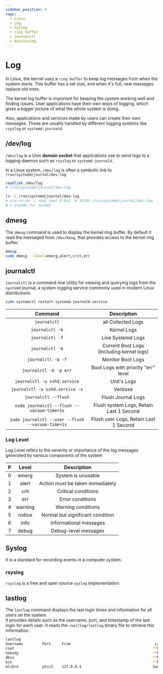 ```yaml
---
sidebar_position: 4
tags:
  - Linux
  - Log
  - syslog
  - ring buffer
  - journalctl
  - monitoring
---
```


# Log

In Linux, the kernel uses a `ring buffer` to keep log messages from when the system starts. This buffer has a set size, and when it's full, new messages replace old ones.

The kernel log buffer is important for keeping the system working well and finding issues. User applications have their own ways of logging, which gives a bigger picture of what the whole system is doing.

Also, applications and services made by users can create their own messages. These are usually handled by different logging systems like `rsyslog` or `systemd-journald`.

## /dev/log

`/dev/log` is a Unix **domain socket** that applications use to send logs to a logging daemon such as `rsyslog` or `systemd-journald`.  

In a Linux system, `/dev/log` is often a symbolic link to `/run/systemd/journal/dev-log`

```bash
readlink /dev/log
# /run/systemd/journal/dev-log

ls -l /run/systemd/journal/dev-log
# srw-rw-rw- 1 root root 0 Oct  6 18:09 /run/systemd/journal/dev-log
# s stands for socket
```

## dmesg

The `dmesg` command is used to display the kernel ring buffer. By default it read the messaged from `/dev/kmsg`, that provides access to the kernel ring buffer.

```bash
dmesg
sudo dmesg --level=emerg,alert,crit,err
```

## journalctl

`journalctl` is a command-line utility for viewing and querying logs from the `systemd` journal, a system logging service commonly used in modern Linux distributions

```bash
sudo systemctl restart systemd-journald.service
```

|                      Command                      |                Description                |
| :-----------------------------------------------: | :---------------------------------------: |
|                   `journalctl`                    |            all Collected Logs             |
|                  `journalctl -k`                  |                Kernel Logs                |
|                  `journalctl -f`                  |             Live Systemd Logs             |
|                  `journalctl -b`                  | Current Boot Logs (Including kernel logs) |
|                `journalctl -b -f`                 |             Monitor Boot Logs             |
|              `journalctl -b -p err`               |    Boot Logs with priority "err" level    |
|           `journalctl -u sshd.service`            |                Unit's Logs                |
|          `journalctl -u sshd.service -x`          |                  Verbose                  |
|               `journalctl --flush`                |            Flush Journal Logs             |
|    `sudo journalctl --flush --vacuum-time=1s`     |  Flush system Logs, Retain Last 1 Second  |
| `sudo journalctl --user --flush --vacuum-time=1s` |   Flush user Logs, Retain Last 1 Second   |

### Log Level

Log Level refers to the severity or importance of the log messages generated by various components of the system

|   P   |  Level  |           Description            |
| :---: | :-----: | :------------------------------: |
|   0   |  emerg  |        System is unusable        |
|   1   |  alert  | Action must be taken immediately |
|   2   |  crit   |       Critical conditions        |
|   3   |   err   |         Error conditions         |
|   4   | warning |        Warning conditions        |
|   5   | notice  | Normal but significant condition |
|   6   |  info   |      Informational messages      |
|   7   |  debug  |       Debug-level messages       |

## Syslog

It is a standard for recording events in a computer system.

### rsyslog

`rsyslog` is a free and open source `syslog` implementation.

## lastlog

The `lastlog` command displays the last login times and information for all users on the system.  
It provides details such as the username, port, and timestamp of the last login for each user. It reads the `/var/log/lastlog` binary file to retrieve this information.

```bash
lastlog
Username         Port     From                                       Latest
root                                                                **Never logged in**
nobody                                                              **Never logged in**
dbus                                                                **Never logged in**
bin                                                                 **Never logged in**
mlibre           pts/2    127.0.0.1                                 Sun Aug 20 22:39:47 +0330 2023
```
